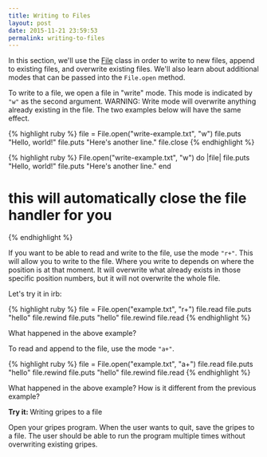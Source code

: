 ```yaml
---
title: Writing to Files
layout: post
date: 2015-11-21 23:59:53
permalink: writing-to-files
---
```


In this section, we'll use the [File](http://ruby-doc.org/core-2.2.0/File.html) class in order to write to new files, append to existing files, and overwrite existing files. We'll also learn about additional modes that can be passed into the `File.open` method. 

To write to a file, we open a file in "write" mode. This mode is indicated by `"w"` as the second argument. WARNING: Write mode will overwrite anything already existing in the file. The two examples below will have the same effect. 

{% highlight ruby %}
file = File.open("write-example.txt", "w")
file.puts "Hello, world!"
file.puts "Here's another line."
file.close
{% endhighlight %}

{% highlight ruby %}
File.open("write-example.txt", "w") do |file| 
  file.puts "Hello, world!"
  file.puts "Here's another line."
end
# this will automatically close the file handler for you
{% endhighlight %}

If you want to be able to read and write to the file, use the mode `"r+"`. This will allow you to write to the file. Where you write to depends on where the position is at that moment. It will overwrite what already exists in those specific position numbers, but it will not overwrite the whole file.

Let's try it in irb:

{% highlight ruby %}
file = File.open("example.txt", "r+")
file.read
file.puts "hello"
file.rewind
file.puts "hello"
file.rewind
file.read
{% endhighlight %}

What happened in the above example? 

To read and append to the file, use the mode `"a+"`.

{% highlight ruby %}
file = File.open("example.txt", "a+")
file.read
file.puts "hello"
file.rewind
file.puts "hello"
file.rewind
file.read
{% endhighlight %}

What happened in the above example? How is it different from the previous example? 

<div class="card blue-grey darken-1">
  <div class="card-content white-text">
    <span class="card-title orange-text"><b>Try it: </b>Writing gripes to a file</span>
    <p>
      Open your gripes program. When the user wants to quit, save the gripes to a file. The user should be able to run the program multiple times without overwriting existing gripes. 
    </p>
  </div>
</div>
